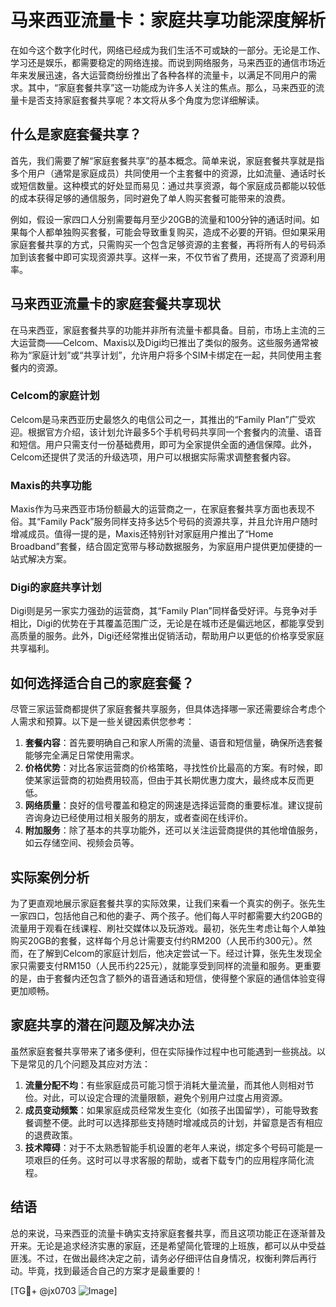 # 马来西亚流量卡：家庭共享功能深度解析

在如今这个数字化时代，网络已经成为我们生活不可或缺的一部分。无论是工作、学习还是娱乐，都需要稳定的网络连接。而说到网络服务，马来西亚的通信市场近年来发展迅速，各大运营商纷纷推出了各种各样的流量卡，以满足不同用户的需求。其中，“家庭套餐共享”这一功能成为许多人关注的焦点。那么，马来西亚的流量卡是否支持家庭套餐共享呢？本文将从多个角度为您详细解读。

## 什么是家庭套餐共享？

首先，我们需要了解“家庭套餐共享”的基本概念。简单来说，家庭套餐共享就是指多个用户（通常是家庭成员）共同使用一个主套餐中的资源，比如流量、通话时长或短信数量。这种模式的好处显而易见：通过共享资源，每个家庭成员都能以较低的成本获得足够的通信服务，同时避免了单人购买套餐可能带来的浪费。

例如，假设一家四口人分别需要每月至少20GB的流量和100分钟的通话时间。如果每个人都单独购买套餐，可能会导致重复购买，造成不必要的开销。但如果采用家庭套餐共享的方式，只需购买一个包含足够资源的主套餐，再将所有人的号码添加到该套餐中即可实现资源共享。这样一来，不仅节省了费用，还提高了资源利用率。

## 马来西亚流量卡的家庭套餐共享现状

在马来西亚，家庭套餐共享的功能并非所有流量卡都具备。目前，市场上主流的三大运营商——Celcom、Maxis以及Digi均已推出了类似的服务。这些服务通常被称为“家庭计划”或“共享计划”，允许用户将多个SIM卡绑定在一起，共同使用主套餐内的资源。

### Celcom的家庭计划

Celcom是马来西亚历史最悠久的电信公司之一，其推出的“Family Plan”广受欢迎。根据官方介绍，该计划允许最多5个手机号码共享同一个套餐内的流量、语音和短信。用户只需支付一份基础费用，即可为全家提供全面的通信保障。此外，Celcom还提供了灵活的升级选项，用户可以根据实际需求调整套餐内容。

### Maxis的共享功能

Maxis作为马来西亚市场份额最大的运营商之一，在家庭套餐共享方面也表现不俗。其“Family Pack”服务同样支持多达5个号码的资源共享，并且允许用户随时增减成员。值得一提的是，Maxis还特别针对家庭用户推出了“Home Broadband”套餐，结合固定宽带与移动数据服务，为家庭用户提供更加便捷的一站式解决方案。

### Digi的家庭共享计划

Digi则是另一家实力强劲的运营商，其“Family Plan”同样备受好评。与竞争对手相比，Digi的优势在于其覆盖范围广泛，无论是在城市还是偏远地区，都能享受到高质量的服务。此外，Digi还经常推出促销活动，帮助用户以更低的价格享受家庭共享福利。

## 如何选择适合自己的家庭套餐？

尽管三家运营商都提供了家庭套餐共享服务，但具体选择哪一家还需要综合考虑个人需求和预算。以下是一些关键因素供您参考：

1. **套餐内容**：首先要明确自己和家人所需的流量、语音和短信量，确保所选套餐能够完全满足日常使用需求。
2. **价格优势**：对比各家运营商的价格策略，寻找性价比最高的方案。有时候，即使某家运营商的初始费用较高，但由于其长期优惠力度大，最终成本反而更低。
3. **网络质量**：良好的信号覆盖和稳定的网速是选择运营商的重要标准。建议提前咨询身边已经使用过相关服务的朋友，或者查阅在线评价。
4. **附加服务**：除了基本的共享功能外，还可以关注运营商提供的其他增值服务，如云存储空间、视频会员等。

## 实际案例分析

为了更直观地展示家庭套餐共享的实际效果，让我们来看一个真实的例子。张先生一家四口，包括他自己和他的妻子、两个孩子。他们每人平时都需要大约20GB的流量用于观看在线课程、刷社交媒体以及玩游戏。最初，张先生考虑让每个人单独购买20GB的套餐，这样每个月总计需要支付约RM200（人民币约300元）。然而，在了解到Celcom的家庭计划后，他决定尝试一下。经过计算，张先生发现全家只需要支付RM150（人民币约225元），就能享受到同样的流量和服务。更重要的是，由于套餐内还包含了额外的语音通话和短信，使得整个家庭的通信体验变得更加顺畅。

## 家庭共享的潜在问题及解决办法

虽然家庭套餐共享带来了诸多便利，但在实际操作过程中也可能遇到一些挑战。以下是常见的几个问题及其应对方法：

1. **流量分配不均**：有些家庭成员可能习惯于消耗大量流量，而其他人则相对节俭。对此，可以设定合理的流量限额，避免个别用户过度占用资源。
2. **成员变动频繁**：如果家庭成员经常发生变化（如孩子出国留学），可能导致套餐调整不便。此时可以选择那些支持随时增减成员的计划，并留意是否有相应的退费政策。
3. **技术障碍**：对于不太熟悉智能手机设置的老年人来说，绑定多个号码可能是一项艰巨的任务。这时可以寻求客服的帮助，或者下载专门的应用程序简化流程。

## 结语

总的来说，马来西亚的流量卡确实支持家庭套餐共享，而且这项功能正在逐渐普及开来。无论是追求经济实惠的家庭，还是希望简化管理的上班族，都可以从中受益匪浅。不过，在做出最终决定之前，请务必仔细评估自身情况，权衡利弊后再行动。毕竟，找到最适合自己的方案才是最重要的！

[TG💪+ @jx0703 ![Image](https://github.com/user-attachments/assets/dbca1d08-cadb-493c-b0ec-ad6f7a83f270)]